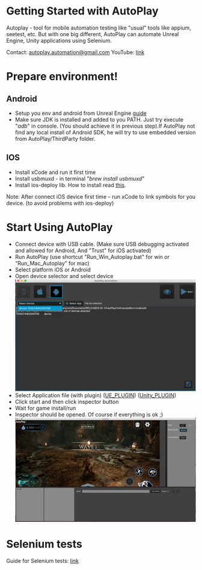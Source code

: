 # Getting Started with AutoPlay

Autoplay - tool for mobile automation testing like "usual" tools like appium, seetest, etc. But with one big different, AutoPlay can automate Unreal Engine, Unity applications using Selenium.

Contact: autoplay.automation@gmail.com
YouTube: [link](https://www.youtube.com/channel/UCPcmYGu6pLjxujNuLI9KVtg)

# Prepare environment!

## Android 

 -  Setup you env and android from Unreal Engine [guide](https://docs.unrealengine.com/en-us/Platforms/Android/GettingStarted)
-  Make sure JDK is installed and added to you PATH. Just try execute "*adb*" in console. (You should achieve it in previous step).If AutoPlay not find any local install of Android SDK, he will try to use embedded version from AutoPlay/ThirdParty folder.

## IOS
- Install xCode and run it first time
- Install usbmuxd - in terminal "*brew install usbmuxd*"
- Install ios-deploy lib. How to install read [this](https://github.com/ios-control/ios-deploy).

Note: After connect iOS device first time – run xCode to link symbols for you device. (to avoid problems with ios-deploy)

# Start Using AutoPlay

 - Connect device with USB cable. (Make sure USB debugging activated and allowed for Android, And "Trust" for iOS activated)
 - Run AutoPlay (use shortcut "Run_Win_Autoplay.bat" for win or “Run_Mac_Autoplay” for mac)
 - Select platform iOS or Android
 - Open device selector and select device
 ![enter image description here](https://github.com/AutoplayAutomation/AutoPlay/blob/master/Documentation/img/main.png)
 - Select Application file (with plugin) ([UE_PLUGIN](https://github.com/AutoplayAutomation/UE4_AutoPlay_Plugin)) ([Unity_PLUGIN](https://github.com/AutoplayAutomation/Unity_AutoPlay_Plugin))
 - Click start and then click inspector button
 - Wait for game install/run
 - Inspector should be opened. Of course if everything is ok ;)
![enter image description here](https://github.com/AutoplayAutomation/AutoPlay/blob/master/Documentation/img/inspector.png)

# Selenium tests

Guide for Selenium tests: [link](https://github.com/AutoplayAutomation/Autoplay_Samples)
